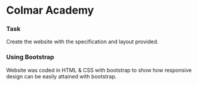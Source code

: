 # Colmar Academy

### Task
Create the website with the specification and layout provided.

### Using Bootstrap
Website was coded in HTML & CSS with bootstrap to show how responsive design can be easily attained with bootstrap.
